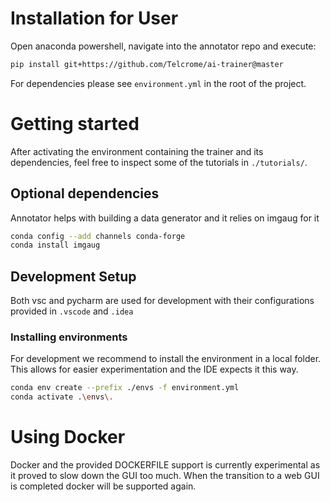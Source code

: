 # Installation for User

Open anaconda powershell, navigate into the annotator repo and execute:

```bash
pip install git+https://github.com/Telcrome/ai-trainer@master
```

For dependencies please see ```environment.yml``` in the root of the project.

# Getting started

After activating the environment containing the trainer and its dependencies,
feel free to inspect some of the tutorials in ```./tutorials/```.

## Optional dependencies

Annotator helps with building a data generator and it relies on imgaug for it
```bash
conda config --add channels conda-forge
conda install imgaug
```

## Development Setup

Both vsc and pycharm are used for development with
their configurations provided in ```.vscode``` and ```.idea```

### Installing environments

For development we recommend to install the environment in a local folder.
This allows for easier experimentation and the IDE expects it this way.

```bash
conda env create --prefix ./envs -f environment.yml
conda activate .\envs\.
```

# Using Docker

Docker and the provided DOCKERFILE support is currently experimental as it proved to slow down the GUI too much.
When the transition to a web GUI is completed docker will be supported again.